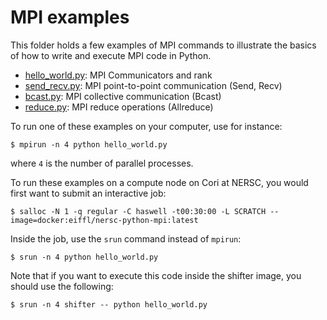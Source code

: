# MPI examples

This folder holds a few examples of MPI commands to illustrate the basics of how
to write and execute MPI code in Python.

 - [hello_world.py](hello_world.py): MPI Communicators and rank
 - [send_recv.py](send_recv.py): MPI point-to-point communication (Send, Recv)
 - [bcast.py](bcast.py): MPI collective communication (Bcast)
 - [reduce.py](reduce.py): MPI reduce  operations (Allreduce)

To run one of these examples on your computer, use for instance:
```
$ mpirun -n 4 python hello_world.py
```
where `4` is the number of parallel processes.

To run these examples on a compute node on Cori at NERSC, you would first want
to submit an interactive job:
```
$ salloc -N 1 -q regular -C haswell -t00:30:00 -L SCRATCH --image=docker:eiffl/nersc-python-mpi:latest
```

Inside the job, use the `srun` command instead of `mpirun`:
```
$ srun -n 4 python hello_world.py
```
Note that if you want to execute this code inside the shifter image, you should
use the following:
```
$ srun -n 4 shifter -- python hello_world.py
```

